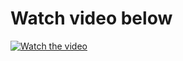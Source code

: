 <h1>Watch video below</h1>

[![Watch the video](https://i.imgur.com/To1hlkU.jpeg)](https://psu.mediaspace.kaltura.com/media/CMPSC457%20Assignment%203/1_4tm6tphk)

